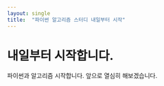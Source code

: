 ```yaml
---
layout: single
title:  "파이썬 알고리즘 스터디 내일부터 시작"
---
```


# 내일부터 시작합니다.

파이썬과 알고리즘 시작합니다.
앞으로 열심히 해보겠습니다.
